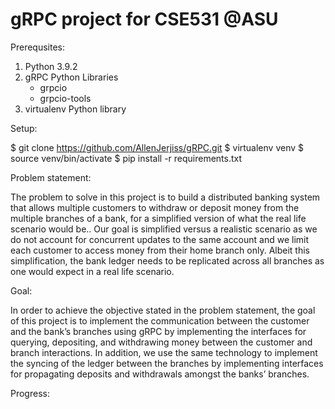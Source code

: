 # gRPC project for CSE531 @ASU

Prerequsites:

1.  Python 3.9.2
2.  gRPC Python Libraries
       * grpcio
       * grpcio-tools
3.  virtualenv Python library

Setup:

$ git clone https://github.com/AllenJerjiss/gRPC.git
$ virtualenv venv
$ source venv/bin/activate
$ pip install -r requirements.txt



Problem statement:

The problem to solve in this project is to build a distributed banking system that allows multiple customers to withdraw or deposit money from the multiple branches of a bank, for a simplified version of what the real life scenario would be..  Our goal is simplified versus a realistic scenario as we do not account for concurrent updates to the same account and we limit each customer to access money from their home branch only.  Albeit this simplification, the bank ledger needs to be replicated across all branches as one would expect in a real life scenario. 

Goal:

In order to achieve the objective stated in the problem statement, the goal of this project is to implement the communication between the customer and the bank’s branches using gRPC by implementing the interfaces for querying, depositing, and withdrawing money between the customer and branch interactions.  In addition, we use the same technology to implement the syncing of the ledger between the branches by implementing interfaces for propagating deposits and withdrawals amongst the banks’ branches. 

Progress:

